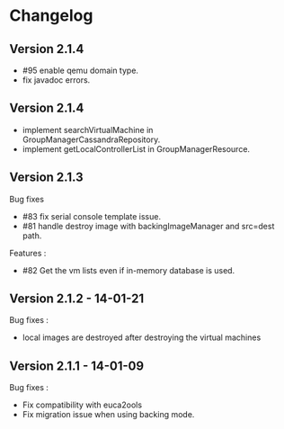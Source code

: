 # Changelog

## Version 2.1.4

  - #95 enable qemu domain type.
  - fix javadoc errors.

## Version 2.1.4

  - implement searchVirtualMachine in GroupManagerCassandraRepository.
  - implement getLocalControllerList in GroupManagerResource.

## Version 2.1.3

Bug fixes

  - #83 fix serial console template issue.
  - #81 handle destroy image with backingImageManager and src=dest path.

Features : 
  - #82 Get the vm lists even if in-memory database is used.

## Version 2.1.2 - 14-01-21

Bug fixes : 

  - local images are destroyed after destroying the virtual machines

## Version 2.1.1 - 14-01-09

Bug fixes :

  - Fix compatibility with euca2ools
  - Fix migration issue when using backing mode.



